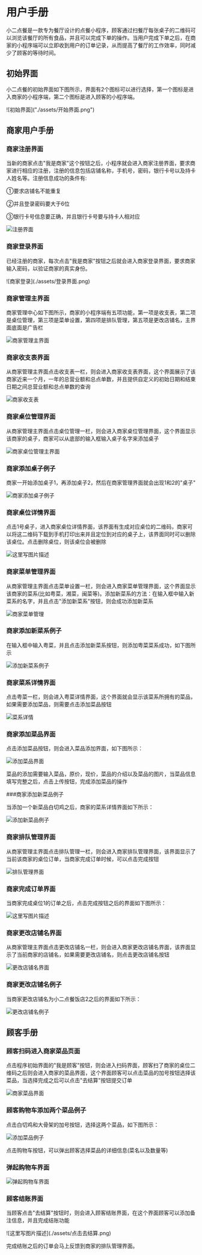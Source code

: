 # 用户手册

<p>小二点餐是一款专为餐厅设计的点餐小程序，顾客通过扫餐厅每张桌子的二维码可以浏览该餐厅的所有食品，并且可以完成下单的操作。当用户完成下单之后，在商家的小程序端可以立即收到用户的订单记录，从而提高了餐厅的工作效率，同时减少了顾客的等待时间。</p>

## 初始界面
<p>小二点餐的初始界面如下图所示，界面有2个图标可以进行选择，第一个图标是进入商家的小程序端，第二个图标是进入顾客的小程序端。</p>
![初始界面]("./assets/开始界面.png")


## 商家用户手册
### 商家注册界面
<p>当新的商家点击"我是商家"这个按钮之后，小程序就会进入商家注册界面，要求商家进行相应的注册，注册的信息包括店铺名称，手机号，密码，银行卡号以及持卡人姓名等。注册信息成功的条件有:</p>
<p>①要求店铺名不能重复</p>
<p>②并且登录密码要大于6位</p>
<p>③银行卡号信息要正确，并且银行卡号要与持卡人相对应</p>

![注册界面](./assets/注册界面.png)

### 商家登录界面
<p>已经注册的商家，每次点击"我是商家"按钮之后就会进入商家登录界面，要求商家输入密码，以验证商家的真实身份。</p>
![商家登录](./assets/登录界面.png)

### 商家管理主界面
<p>商家管理中心如下图所示，商家的小程序端有五项功能，第一项是收支表，第二项是桌位管理，第三项是菜单设置，第四项是排队管理，第五项是更改店铺名，主界面底面是广告栏</p>

![商家管理主界面](./assets/商家管理主界面.png)

### 商家收支表界面
<p>从商家管理主界面点击收支表一栏，则会进入商家收支表界面，这个界面展示了该商家近来一个月，一年的总营业额和总点单数，并且提供自定义的初始日期和结束日期之间总营业额和总点单数的查询</p>

![商家收支表](./assets/收支表界面.png)

###  商家桌位管理界面
<p>从商家管理主界面点击桌位管理一栏，则会进入商家桌位管理界面，这个界面显示该商家的桌子，商家可以从底部的输入框输入桌子名字来添加桌子</p>

![商家桌位管理主界面](./assets/桌位管理界面.png)



### 商家添加桌子例子
<p>商家一开始添加桌子1，再添加桌子2，然后在商家管理界面就会出现1和2的"桌子"</p>

![商家添加桌子例子](./assets/桌位管理提交桌位成功界面.png)

### 商家桌位详情界面
<p>点击1号桌子，进入商家桌位详情界面，该界面有生成对应桌位的二维码，商家可以将这二维码下载到手机打印出来并且定位到对应的桌子上，该界面同时可以删除该桌位。点击删除桌位，则该桌位会被删除</p>

![这里写图片描述](./assets/点击桌位进入桌子详情界面.png)

### 商家菜单管理界面
<p>从商家管理主界面点击菜单设置一栏，则会进入商家菜单管理界面，这个界面显示该商家的菜系(比如粤菜，湘菜，闽菜等)。添加新菜系的方法：在输入框中输入新菜系的名字，并且点击"添加新菜系"按钮，则会成功添加新菜系</p>

![商家菜单管理](./assets/菜单管理主界面.png)

### 商家添加新菜系例子
<p>在输入框中输入粤菜，并且点击添加新菜系按钮，则添加粤菜菜系成功，如下图所示</p>

![添加新菜系例子](./assets/添加一个菜系后菜单管理.png)

### 商家菜系详情界面
<p>点击粤菜一栏，则会进入粤菜详情界面，这个界面就会显示该菜系所拥有的菜品，如果需要添加菜品，则需要点击添加菜品按钮</p>

![菜系详情](./assets/点击一个新建的菜系.png)

### 商家添加菜品界面
<p>点击添加菜品按钮，则会进入菜品添加界面，如下图所示：</p>

![添加菜品界面](./assets/添加新菜品界面.png)

<p>菜品的添加需要输入菜品，原价，现价，菜品的介绍以及菜品的图片，当菜品信息填写完整之后，点击上传按钮，完成添加菜品的操作</p>

###商家添加新菜品例子
<p>当添加一个新菜品白切鸡之后，商家的菜系详情界面如下所示：</p>

![添加新菜品例子](./assets/上传新菜品后的菜系管理界面.png)

### 商家排队管理界面
<p>从商家管理主界面点击排队管理一栏，则会进入商家排队管理界面，该界面显示了当前该商家的桌位订单，当商家完成订单时候，可以点击完成按钮</p>

![排队管理界面](./assets/商家排队管理有未完成的单的时候.png)

### 商家完成订单界面
<p>当商家完成桌位1的订单之后，点击完成按钮之后的界面如下图所示：</p>

![这里写图片描述](./assets/商家完成一单.png)

### 商家更改店铺名界面
<p>从商家管理主界面点击更改店铺名一栏，则会进入商家更改店铺名界面，该界面显示了当前商家的店铺名，如果需要更改店铺名，则点击更改店铺名按钮</p>

![更改店铺名界面](./assets/更改店铺名字界面.png)


### 商家更改店铺名例子
<p>当商家更改店铺名为小二点餐饭店2之后的界面如下所示：</p>

 ![更改店铺名例子](./assets/更新店铺名字成功界面.png)


## 顾客手册
###  顾客扫码进入商家菜品页面
<p>点击程序初始界面的"我是顾客"按钮，则会进入扫码界面，顾客扫了商家的桌位二维码之后则会进入商家的菜品界面，这个界面顾客可以点击菜品的加号按钮选择该菜品，当选择完成之后可以点击"去结算"按钮提交订单</p>

![商家菜品界面](./assets/扫码后进入店家主页.png)

### 顾客购物车添加两个菜品例子
<p>点击白切鸡和大骨架的加号按钮，选择这两个菜品，如下图所示：</p>

![添加菜品例子](./assets/添加2个菜后界面.png)

<p>点击购物车按钮，可以弹出顾客选择菜品的详细信息(菜名以及数量等)</p>


### 弹起购物车界面
![弹起购物车界面](./assets/弹起购物车界面.png)



### 顾客结账界面
<p>当顾客点击"去结算"按钮时，则会进入顾客结账界面，在这个界面顾客可以添加备注信息，并且完成结账功能</p>
![这里写图片描述](./assets/点击去结算.png)

<p>完成结账之后的订单会马上反馈到商家的排队管理界面。</p>

